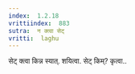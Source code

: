 ```yaml
---
index:  1.2.18
vrittiindex:  883
sutra:  न क्त्वा सेट्
vritti:  laghu 
---
```


सेट् क्त्वा किन्न स्यात्. शयित्वा. सेट् किम्? कृत्वा..

